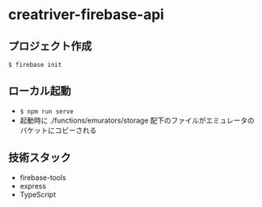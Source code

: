 # creatriver-firebase-api

## プロジェクト作成

`$ firebase init`

## ローカル起動

- `$ npm run serve`
- 起動時に ./functions/emurators/storage 配下のファイルがエミュレータのバケットにコピーされる

## 技術スタック

- firebase-tools
- express
- TypeScript
